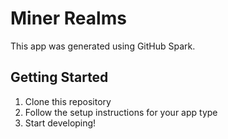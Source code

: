 # Miner Realms

This app was generated using GitHub Spark.

## Getting Started

1. Clone this repository
2. Follow the setup instructions for your app type
3. Start developing!
